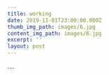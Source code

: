 ```yaml
---
title: working
date: 2019-11-01T23:00:00.000Z
thumb_img_path: images/6.jpg
content_img_path: images/6.jpg
excerpt: ''
layout: post
---
```

....

